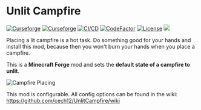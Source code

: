 # Unlit Campfire

[![Curseforge](http://cf.way2muchnoise.eu/full_422984_downloads(0D0D0D-F16436-fff-010101-fff).svg)](https://www.curseforge.com/minecraft/mc-mods/unlit-campfire)
[![Curseforge](http://cf.way2muchnoise.eu/versions/For%20MC_422984_all(0D0D0D-F16436-fff-010101).svg)](https://www.curseforge.com/minecraft/mc-mods/unlit-campfire/files)
[![CI/CD](https://github.com/cech12/UnlitCampfire/actions/workflows/cicd-workflow.yml/badge.svg)](https://github.com/cech12/UnlitCampfire/actions/workflows/cicd-workflow.yml)
[![CodeFactor](https://www.codefactor.io/repository/github/cech12/unlitcampfire/badge)](https://www.codefactor.io/repository/github/cech12/unlitcampfire)
[![License](https://img.shields.io/github/license/cech12/UnlitCampfire)](http://opensource.org/licenses/MIT)
[![](https://img.shields.io/discord/752506676719910963.svg?style=flat&color=informational&logo=discord&label=Discord)](https://discord.gg/gRUFH5t)

Placing a lit campfire is a hot task. Do something good for your hands and install this mod, because then you won't burn your hands when you place a campfire.

This is a **Minecraft Forge** mod and sets the **default state of a campfire to unlit**.

![Campfire Placing](material/campfire_placing.gif)

This mod is configurable. All config options can be found in the wiki: https://github.com/cech12/UnlitCampfire/wiki
